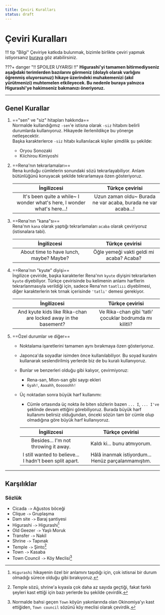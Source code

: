 ```yaml
---
title: Çeviri Kuralları
status: draft
---
```


# Çeviri Kuralları

!!! tip "Bilgi"
	Çeviriye katkıda bulunmak, bizimle birlikte çeviri yapmak istiyorsanız [buraya](info.md) göz atabilirsiniz.

???+ danger "!! SPOILER UYARISI !!"
	**Higurashi'yi tamamen bitirmediyseniz aşağıdaki terimlerden bazılarını görmeniz (dolaylı olarak varlığını öğrenmiş oluyorsunuz) hikaye üzerindeki muhakemenizi (akıl yürütmenizi) muhtemelen etkileyecek. Bu nedenle buraya yalnızca Higurashi'ye hakimseniz bakmanızı öneriyoruz.**

***

## Genel Kurallar

1.  =="sen" ve "siz" hitapları hakkında==  
    Normalde kullandığımız `-sen`'e istisna olarak `-siz` hitabını belirli durumlarda kullanıyoruz. Hikayede ilerlenildikçe bu yönerge netleşecektir.  
	Başka karakterlerce `-siz` hitabı kullanılacak kişiler şimdilik şu şekilde:
    * Oryou Sonozaki
    * Kiichirou Kimiyoshi
2.  ==Rena'nın tekrarlamaları==  
    Rena kurduğu cümlelerin sonundaki sözü tekrarlayabiliyor. Anlam bütünlüğünü koruyacak şekilde tekrarlamaya özen gösteriyoruz.
    
    |İngilizcesi|Türkçe çevirisi|
    |:---:|:---:|
	|It's been quite a while~ I wonder what's here, I wonder what's here...!|Uzun zaman oldu~ Burada ne var acaba, burada ne var acaba...!|
    
3.  ==Rena'nın "kana"sı==  
    Rena'nın `kana` olarak yaptığı tekrarlamaları `acaba` olarak çeviriyoruz (istisnalara tabi).
    
    |İngilizcesi|Türkçe çevirisi|
    |:---:|:---:|
	|About time to have lunch, maybe? Maybe?|Öğle yemeği vakti geldi mi acaba? Acaba?|
    
4.  ==Rena'nın "kyute" diyişi==  
    İngilizce çeviride, başka karakterler Rena'nın `kyute` diyişini tekrarlarken `kyute` diyebiliyor. Türkçe çevirisinde bu kelimenin anlamı harflerin tekrarlanmasıyla verildiği için, sadece Rena'nın `taatlııı` diyebilmesi, diğer karakterlerin tek tırnak içerisinde `'tatlı'` demesi gerekiyor.

    |İngilizcesi|Türkçe çevirisi|
    |:---:|:---:|
	|And kyute kids like Rika-chan are locked away in the basement?|Ve Rika-chan gibi 'tatlı' çocuklar bodrumda mı kilitli?|
    
5.  ==Özel durumlar ve diğer==
    * Noktalama işaretlerini tamamen aynı bırakmaya özen gösteriyoruz.
    * Japonca'da soyadlar isimden önce kullanılabiliyor. Bu soyad kuralını kullanarak seslendirilmiş yerlerde biz de bu kuralı kullanıyoruz.
    * Bunlar ve benzerleri olduğu gibi kalıyor, çevirmiyoruz:
        * Rena-san, Mion-san gibi saygı ekleri
        * `Gyah!`, `Aaaahh`, `Oooooohh!`
    * Üç noktadan sonra büyük harf kullanımı:
        * Cümle ortasında üç nokta ile biten sözlerin bazen `... I`, `... I've` şeklinde devam ettiğini görebiliyoruz. Burada büyük harf kullanımı belirsiz olduğundan, önceki sözün tam bir cümle olup olmadığına göre büyük harf kullanıyoruz.
        
        |İngilizcesi|Türkçe çevirisi|
        |:---:|:---:|
	    |Besides... I'm not throwing it away.|Kaldı ki... bunu atmıyorum.|
	    |I still wanted to believe... I hadn't been split apart.|Hâlâ inanmak istiyordum... Henüz parçalanmamıştım.|
 

***

## Karşılıklar

### Sözlük

* Cicada `->` Ağustos böceği
* Clique `->` Gruplaşma
* Dam site `->` Baraj şantiyesi
* Higurashi `->` Higurashi[^1]
* Old Geezer `->` Yaşlı Moruk
* Transfer `->` Nakil
* Shrine `->` Tapınak
* Temple `->` Şinto[^2]
* Town `->` Kasaba
* Town Council `->` Köy Meclisi[^3]

[^1]: `Higurashi` hikayenin özel bir anlamını taşıdığı için, çok istisnai bir durum olmadığı sürece olduğu gibi bırakıyoruz.
[^2]: Temple sözü, shrine'a kıyasla çok daha az sayıda geçtiği, fakat farklı şeyleri kast ettiği için bazı yerlerde bu şekilde çevirdik.
[^3]: Normalde bahsi geçen `Town` köyün yakınlarında olan Okinomiya'yı kast ettiğiden, `Town council` sözünü köy meclisi olarak çevirdik.